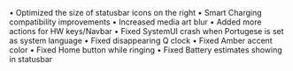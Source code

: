 • Optimized the size of statusbar icons on the right
• Smart Charging compatibility improvements
• Increased media art blur
• Added more actions for HW keys/Navbar
• Fixed SystemUI crash when Portugese is set as system language
• Fixed disappearing Q clock
• Fixed Amber accent color
• Fixed Home button while ringing
• Fixed Battery estimates showing in statusbar